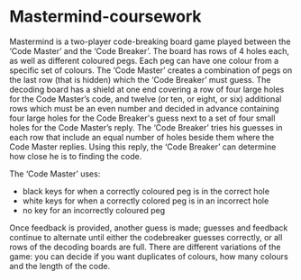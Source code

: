 # Mastermind-coursework
Mastermind is a two-player code-breaking board game played between the ‘Code Master’ and the ‘Code Breaker’. The board has rows of 4 holes each, as well as different coloured pegs. Each peg can have one colour from a specific set of colours. The ‘Code Master’ creates a combination of pegs on the last row (that is hidden) which the ‘Code Breaker’ must guess. The decoding board has a shield at one end covering a row of four large holes for the Code Master’s code, and twelve (or ten, or eight, or six) additional rows which must be an even number and decided in advance containing four large holes for the Code Breaker's guess next to a set of four small holes for the Code Master’s reply. The ‘Code Breaker’ tries his guesses in each row that include an equal number of holes beside them where the Code Master replies. Using this reply, the ‘Code Breaker’ can determine how close he is to finding the code.

The ‘Code Master’ uses:
- black keys for when a correctly coloured peg is in the correct hole
- white keys for when a correctly colored peg is in an incorrect hole
- no key for an incorrectly coloured peg

Once feedback is provided, another guess is made; guesses and feedback continue to alternate until either the codebreaker guesses correctly, or all rows of the decoding boards are full. There are different variations of the game: you can decide if you want duplicates of colours, how many colours and the length of the code.
